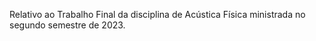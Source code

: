 Relativo ao Trabalho Final da disciplina de Acústica Física ministrada no segundo semestre de 2023.
